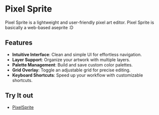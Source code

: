 # Pixel Sprite

Pixel Sprite is a lightweight and user-friendly pixel art editor. Pixel Sprite is basically a web-based aseprite :D

## Features

- **Intuitive Interface**: Clean and simple UI for effortless navigation.
- **Layer Support**: Organize your artwork with multiple layers.
- **Palette Management**: Build and save custom color palettes.
- **Grid Overlay**: Toggle an adjustable grid for precise editing.
- **Keyboard Shortcuts**: Speed up your workflow with customizable shortcuts.

## Try It out

- [PixelSprite](https://divpreeet.github.io/PixelSprite/)